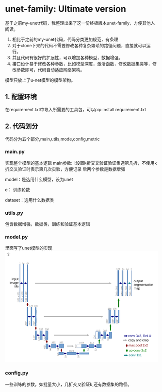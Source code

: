# unet-family: Ultimate version
基于之前my-unet代码，我整理出来了这一份终极版本unet-family，方便其他人阅读。
1. 相比于之前的my-unet代码，代码分类更加规范，有条理
2. 对于clone下来的代码不需要修改各种复杂繁琐的路径问题，直接就可以运行。
3. 并且代码有很好的扩展性，可以增加各种模型，数据增强。
4. 接口设计易于修改各种参数，比如模型深度，激活函数，修改数据集类等，修改参数即可，代码自动适应网络架构。

模型只放上了u-net模型的模型架构。
## 1. 配置环境

在requirement.txt中导入所需要的工具包，可以pip install requirement.txt

## 2. 代码划分

代码分为五个部分,main,utils,mode,config,metric

### main.py
实现整个模型的基本逻辑
main参数:
i:设置k折交叉验证验证集选第几折，不使用k折交叉验证时表示第几次实验，方便记录
后两个参数是数据增强

model：是选用什么模型，设为unet

e： 训练轮数

dataset：选用什么数据类


### utils.py
包含数据增强，数据类，训练和验证基本逻辑

### model.py

里面写了unet模型的实现![](uTools_1640141465676.png)

### config.py
一些训练的参数，如批量大小，几折交叉验证k,还有数据集的路径。
